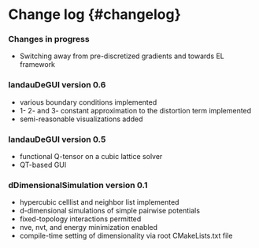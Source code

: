 # Change log {#changelog}

### Changes in progress

* Switching away from pre-discretized gradients and towards EL framework

### landauDeGUI version 0.6
* various boundary conditions implemented
* 1- 2- and 3- constant approximation to the distortion term implemented
* semi-reasonable visualizations added


### landauDeGUI version 0.5

* functional Q-tensor on a cubic lattice solver
* QT-based GUI

### dDimensionalSimulation version 0.1

* hypercubic celllist and neighbor list implemented
* d-dimensional simulations of simple pairwise potentials
* fixed-topology interactions permitted
* nve, nvt, and energy minimization enabled
* compile-time setting of dimensionality via root CMakeLists.txt file
